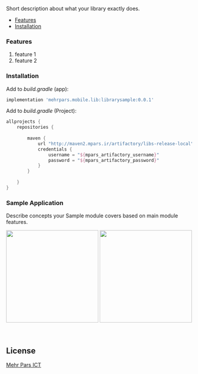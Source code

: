 Short description about what your library exactly does.
*  [Features](#features)
*  [Installation](#install)


### <a name="features">Features</a>
1. feature 1 
2. feature 2


### <a name="install">Installation</a> 
Add to _build.gradle_ (app):
```groovy
implementation 'mehrpars.mobile.lib:librarysample:0.0.1'
```

Add to _build.gradle_ (Project):
```groovy
allprojects {
    repositories {
        
        maven {
            url "http://maven2.mpars.ir/artifactory/libs-release-local"
            credentials {
                username = "${mpars_artifactory_username}"
                password = "${mpars_artifactory_password}"
            }
        }
       
    }
}
```
 
 
### <a name="sample">Sample Application</a>
Describe concepts your Sample module covers based on main module features.
<br>
<p align="center">
  <img src="https://mgit.mparsict.com/android/base/project-sample/raw/master/screenshots/screenshot_1.png" width="250"/>
  <img src="https://mgit.mparsict.com/android/base/project-sample/raw/master/screenshots/screenshot_2.png" width="250"/>
</p>
<br>

 
## License  
[Mehr Pars ICT][mp]


[mp]: https://www.mehrparsict.com